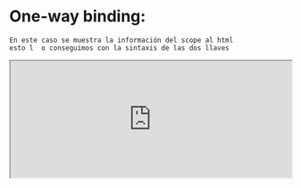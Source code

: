 # One-way binding:
    En este caso se muestra la información del scope al html 
    esto l  o conseguimos con la sintaxis de las dos llaves
    
<iframe style="width: 100%; height: 210px"    src="http://jsfiddle.net/gbelmm/8z7zabep/5/embedded/js,html,result/presentation/">         </iframe>